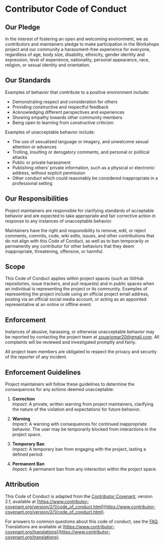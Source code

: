 <!-- @format -->

# Contributor Code of Conduct

## Our Pledge

In the interest of fostering an open and welcoming environment, we as contributors and maintainers pledge to make participation in the Workshops project and our community a harassment-free experience for everyone, regardless of age, body size, disability, ethnicity, gender identity and expression, level of experience, nationality, personal appearance, race, religion, or sexual identity and orientation.

## Our Standards

Examples of behavior that contribute to a positive environment include:

- Demonstrating respect and consideration for others
- Providing constructive and respectful feedback
- Acknowledging different perspectives and experiences
- Showing empathy towards other community members
- Being open to learning from constructive criticism

Examples of unacceptable behavior include:

- The use of sexualized language or imagery, and unwelcome sexual attention or advances
- Trolling, insulting or derogatory comments, and personal or political attacks
- Public or private harassment
- Publishing others’ private information, such as a physical or electronic address, without explicit permission
- Other conduct which could reasonably be considered inappropriate in a professional setting

## Our Responsibilities

Project maintainers are responsible for clarifying standards of acceptable behavior and are expected to take appropriate and fair corrective action in response to any instances of unacceptable behavior.

Maintainers have the right and responsibility to remove, edit, or reject comments, commits, code, wiki edits, issues, and other contributions that do not align with this Code of Conduct, as well as to ban temporarily or permanently any contributor for other behaviors that they deem inappropriate, threatening, offensive, or harmful.

## Scope

This Code of Conduct applies within project spaces (such as GitHub repositories, issue trackers, and pull requests) and in public spaces when an individual is representing the project or its community. Examples of representing the project include using an official project email address, posting via an official social media account, or acting as an appointed representative at an online or offline event.

## Enforcement

Instances of abusive, harassing, or otherwise unacceptable behavior may be reported by contacting the project team at [zouariomar20@gmail.com](mailto:zouariomar20@gmail.com). All complaints will be reviewed and investigated promptly and fairly.

All project team members are obligated to respect the privacy and security of the reporter of any incident.

## Enforcement Guidelines

Project maintainers will follow these guidelines to determine the consequences for any actions deemed unacceptable:

1. **Correction**  
   _Impact:_ A private, written warning from project maintainers, clarifying the nature of the violation and expectations for future behavior.
2. **Warning**  
   _Impact:_ A warning with consequences for continued inappropriate behavior. The user may be temporarily blocked from interactions in the project space.

3. **Temporary Ban**  
   _Impact:_ A temporary ban from engaging with the project, lasting a defined period.

4. **Permanent Ban**  
   _Impact:_ A permanent ban from any interaction within the project space.

## Attribution

This Code of Conduct is adapted from the [Contributor Covenant](https://www.contributor-covenant.org), version 2.1, available at [https://www.contributor-covenant.org/version/2/1/code_of_conduct.html](https://www.contributor-covenant.org/version/2/1/code_of_conduct.html).

For answers to common questions about this code of conduct, see the [FAQ](https://www.contributor-covenant.org/faq). Translations are available at [https://www.contributor-covenant.org/translations](https://www.contributor-covenant.org/translations).
